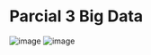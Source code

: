 # Parcial 3 Big Data

![image](https://github.com/JuanPabloBarrios30/Parcial_3_Big_Data/assets/89982238/5a597938-a817-45d1-a3ac-18a9c695a815)
![image](https://github.com/JuanPabloBarrios30/Parcial_3_Big_Data/assets/89982238/b539bc49-47fb-4452-a6f8-8cdc5e826b12)
